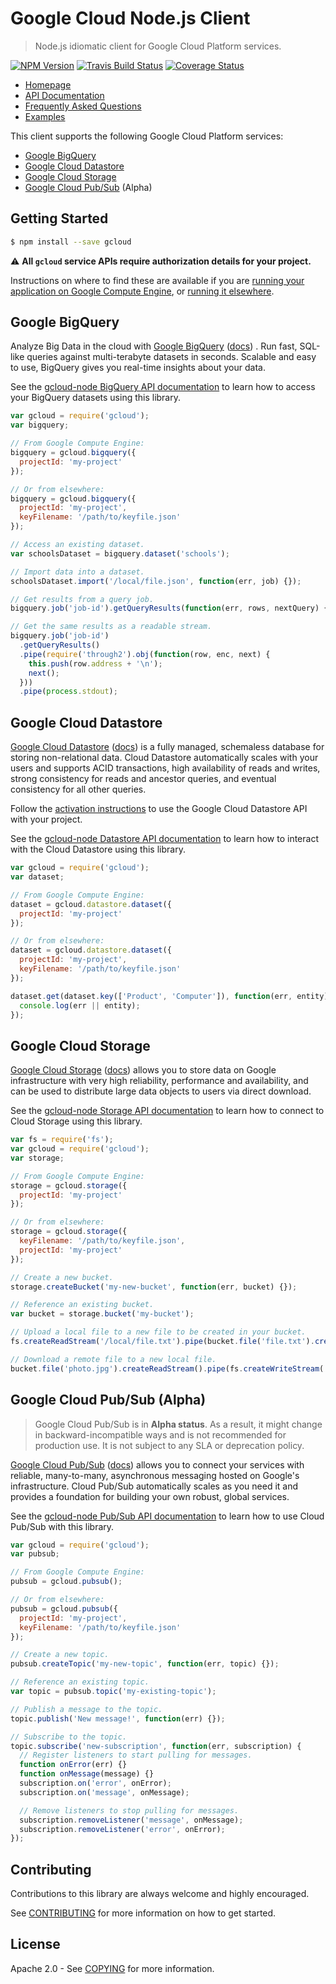 # Google Cloud Node.js Client
> Node.js idiomatic client for Google Cloud Platform services.

[![NPM Version](https://img.shields.io/npm/v/gcloud.svg)](https://www.npmjs.org/package/gcloud)
[![Travis Build Status](https://travis-ci.org/GoogleCloudPlatform/gcloud-node.svg)](https://travis-ci.org/GoogleCloudPlatform/gcloud-node/)
[![Coverage Status](https://img.shields.io/coveralls/GoogleCloudPlatform/gcloud-node.svg)](https://coveralls.io/r/GoogleCloudPlatform/gcloud-node?branch=master)

* [Homepage][gcloud-homepage]
* [API Documentation][gcloud-docs]
* [Frequently Asked Questions][wiki-faq]
* [Examples][wiki-examples]

This client supports the following Google Cloud Platform services:

* [Google BigQuery][cloud-bigquery]
* [Google Cloud Datastore][cloud-datastore]
* [Google Cloud Storage][cloud-storage]
* [Google Cloud Pub/Sub][cloud-pubsub] (Alpha)


## Getting Started

```sh
$ npm install --save gcloud
```

:warning: **All `gcloud` service APIs require authorization details for your project.**

Instructions on where to find these are available if you are [running your application on Google Compute Engine][wiki-faq-gce], or [running it elsewhere][wiki-faq-elsewhere].

## Google BigQuery

Analyze Big Data in the cloud with [Google BigQuery][cloud-bigquery] ([docs][cloud-bigquery-docs]) . Run fast, SQL-like queries against multi-terabyte datasets in seconds. Scalable and easy to use, BigQuery gives you real-time insights about your data.

See the [gcloud-node BigQuery API documentation][gcloud-bigquery-docs] to learn how to access your BigQuery datasets using this library.

```js
var gcloud = require('gcloud');
var bigquery;

// From Google Compute Engine:
bigquery = gcloud.bigquery({
  projectId: 'my-project'
});

// Or from elsewhere:
bigquery = gcloud.bigquery({
  projectId: 'my-project',
  keyFilename: '/path/to/keyfile.json'
});

// Access an existing dataset.
var schoolsDataset = bigquery.dataset('schools');

// Import data into a dataset.
schoolsDataset.import('/local/file.json', function(err, job) {});

// Get results from a query job.
bigquery.job('job-id').getQueryResults(function(err, rows, nextQuery) {});

// Get the same results as a readable stream.
bigquery.job('job-id')
  .getQueryResults()
  .pipe(require('through2').obj(function(row, enc, next) {
    this.push(row.address + '\n');
    next();
  }))
  .pipe(process.stdout);
```

## Google Cloud Datastore

[Google Cloud Datastore][cloud-datastore] ([docs][cloud-datastore-docs]) is a fully managed, schemaless database for storing non-relational data. Cloud Datastore automatically scales with your users and supports ACID transactions, high availability of reads and writes, strong consistency for reads and ancestor queries, and eventual consistency for all other queries.

Follow the [activation instructions][cloud-datastore-activation] to use the Google Cloud Datastore API with your project.

See the [gcloud-node Datastore API documentation][gcloud-datastore-docs] to learn how to interact with the Cloud Datastore using this library.

```js
var gcloud = require('gcloud');
var dataset;

// From Google Compute Engine:
dataset = gcloud.datastore.dataset({
  projectId: 'my-project'
});

// Or from elsewhere:
dataset = gcloud.datastore.dataset({
  projectId: 'my-project',
  keyFilename: '/path/to/keyfile.json'
});

dataset.get(dataset.key(['Product', 'Computer']), function(err, entity) {
  console.log(err || entity);
});
```

## Google Cloud Storage

[Google Cloud Storage][cloud-storage] ([docs][cloud-storage-docs]) allows you to store data on Google infrastructure with very high reliability, performance and availability, and can be used to distribute large data objects to users via direct download.

See the [gcloud-node Storage API documentation][gcloud-storage-docs] to learn how to connect to Cloud Storage using this library.

```js
var fs = require('fs');
var gcloud = require('gcloud');
var storage;

// From Google Compute Engine:
storage = gcloud.storage({
  projectId: 'my-project'
});

// Or from elsewhere:
storage = gcloud.storage({
  keyFilename: '/path/to/keyfile.json',
  projectId: 'my-project'
});

// Create a new bucket.
storage.createBucket('my-new-bucket', function(err, bucket) {});

// Reference an existing bucket.
var bucket = storage.bucket('my-bucket');

// Upload a local file to a new file to be created in your bucket.
fs.createReadStream('/local/file.txt').pipe(bucket.file('file.txt').createWriteStream());

// Download a remote file to a new local file.
bucket.file('photo.jpg').createReadStream().pipe(fs.createWriteStream('/local/photo.jpg'));
```

## Google Cloud Pub/Sub (Alpha)

> Google Cloud Pub/Sub is in **Alpha status**. As a result, it might change in backward-incompatible ways and is not recommended for production use. It is not subject to any SLA or deprecation policy.

[Google Cloud Pub/Sub][cloud-pubsub] ([docs][cloud-pubsub-docs]) allows you to connect your services with reliable, many-to-many, asynchronous messaging hosted on Google's infrastructure. Cloud Pub/Sub automatically scales as you need it and provides a foundation for building your own robust, global services.

See the [gcloud-node Pub/Sub API documentation][gcloud-pubsub-docs] to learn how to use Cloud Pub/Sub with this library.

```js
var gcloud = require('gcloud');
var pubsub;

// From Google Compute Engine:
pubsub = gcloud.pubsub();

// Or from elsewhere:
pubsub = gcloud.pubsub({
  projectId: 'my-project',
  keyFilename: '/path/to/keyfile.json'
});

// Create a new topic.
pubsub.createTopic('my-new-topic', function(err, topic) {});

// Reference an existing topic.
var topic = pubsub.topic('my-existing-topic');

// Publish a message to the topic.
topic.publish('New message!', function(err) {});

// Subscribe to the topic.
topic.subscribe('new-subscription', function(err, subscription) {
  // Register listeners to start pulling for messages.
  function onError(err) {}
  function onMessage(message) {}
  subscription.on('error', onError);
  subscription.on('message', onMessage);

  // Remove listeners to stop pulling for messages.
  subscription.removeListener('message', onMessage);
  subscription.removeListener('error', onError);
});
```

## Contributing

Contributions to this library are always welcome and highly encouraged.

See [CONTRIBUTING](CONTRIBUTING.md) for more information on how to get started.

## License

Apache 2.0 - See [COPYING](COPYING) for more information.

[gcloud-homepage]: https://googlecloudplatform.github.io/gcloud-node
[gcloud-docs]: https://googlecloudplatform.github.io/gcloud-node/#/docs
[gcloud-bigquery-docs]: https://googlecloudplatform.github.io/gcloud-node/#/docs/bigquery
[gcloud-datastore-docs]: https://googlecloudplatform.github.io/gcloud-node/#/docs/datastore
[gcloud-pubsub-docs]: https://googlecloudplatform.github.io/gcloud-node/#/docs/pubsub
[gcloud-storage-docs]: https://googlecloudplatform.github.io/gcloud-node/#/docs/storage

[wiki-faq]: https://github.com/GoogleCloudPlatform/wiki/Frequently-Asked-Questions
[wiki-examples]: https://github.com/GoogleCloudPlatform/wiki/Examples
[wiki-faq-gce]: https://github.com/GoogleCloudPlatform/wiki/Frequently-Asked-Questions#how-do-i-use-gcloud-with-google-compute-engine]
[wiki-faq-elsewhere]: https://github.com/GoogleCloudPlatform/wiki/Frequently-Asked-Questions#im-not-using-compute-engine-what-do-i-need-to-do]

[cloud-bigquery]: https://cloud.google.com/bigquery
[cloud-bigquery-docs]: https://cloud.google.com/bigquery/what-is-bigquery

[cloud-datastore]: https://cloud.google.com/products/cloud-datastore
[cloud-datastore-docs]: https://developers.google.com/datastore
[cloud-datastore-activation]: https://developers.google.com/datastore/docs/activate

[cloud-pubsub]: https://cloud.google.com/pubsub
[cloud-pubsub-docs]: https://developers.google.com/pubsub

[cloud-storage]: https://cloud.google.com/products/cloud-storage
[cloud-storage-docs]: https://developers.google.com/storage
[cloud-storage-create-bucket]: https://developers.google.com/storage/docs/cloud-console#_creatingbuckets
